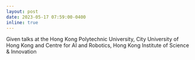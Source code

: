```yaml
---
layout: post
date: 2023-05-17 07:59:00-0400
inline: true
---
```


Given talks at the Hong Kong Polytechnic University, City University of Hong Kong and Centre for AI and Robotics, Hong Kong Institute of Science & Innovation